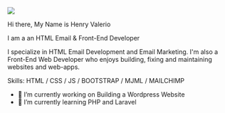 ![](https://thumbs.dreamstime.com/b/sistema-del-garabato-desarrollo-web-fije-de-garabatos-l%C3%ADnea-arte-vector-elementos-para-su-dise%C3%B1o-139983127.jpg)

Hi there, My Name is Henry Valerio

I am a an HTML Email & Front-End Developer

I specialize in HTML Email Development and Email Marketing. I'm also a Front-End Web Developer who enjoys building, fixing and maintaining websites and web-apps.

Skills: HTML /  CSS /  JS  /  BOOTSTRAP / MJML / MAILCHIMP

- 🔭 I’m currently working on Building a Wordpress Website 
- 🌱 I’m currently learning PHP and Laravel 









